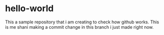 # hello-world
This a sample repository that i am creating to check how github works.
This is me shani making a commit change in this branch i just made right now.
